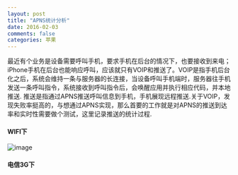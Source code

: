 ```yaml
---
layout: post
title: "APNS统计分析"
date: 2016-02-03
comments: false
categories: 苹果
---
```


最近有个业务是设备需要呼叫手机，要求手机在后台的情况下，也要接收到来电；iPhone手机在后台也能响应呼叫，应该就只有VOIP和推送了。VOIP是指手机后台化之后，系统会维持一条与服务器的长连接，当设备呼叫手机端时，服务器往手机发送一条呼叫指令，系统接收到呼叫指令后，会唤醒应用并执行相应代码，并本地推送. 推送是指通过APNS推送呼叫信息到手机，手机展现远程推送.关于VOIP，发现失败率挺高的，与想通过APNS实现，那么首要的工作就是对APNS的推送到达率和实时性需要做个测试，这里记录推送的统计过程.

#### WIFI下
![image](http://7ximmr.com1.z0.glb.clouddn.com/apns-report-20160202.png)

#### 电信3G下